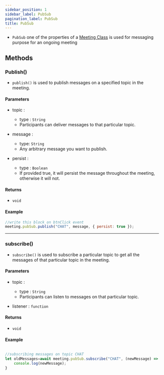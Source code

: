 ```yaml
---
sidebar_position: 1
sidebar_label: PubSub
pagination_label: PubSub
title: PubSub
---
```


- `PubSub` one of the properties of a [Meeting Class](../meeting-class/introduction.md) is used for messaging purpose for an ongoing meeting

<div class="sdk-api-ref-only-h4">

## Methods

### Publish()

- `publish()` is used to publish messages on a specified topic in the meeting.

#### Parameters

- topic :

  - type : `String`
  - Participants can deliver messages to that particular topic.

- message :

  - type: `String`
  - Any arbitrary message you want to publish.

- persist :
  - type : `Boolean`
  - If provided true, it will persist the message throughout the meeting, otherwise it will not.

#### Returns

- `void`

#### Example

```js
//write this block on btnClick event
meeting.pubSub.publish("CHAT", message, { persist: true });
```

---

### subscribe()

- `subscribe()` is used to subscribe a particular topic to get all the messages of that particular topic in the meeting.

#### Parameters

- topic :

  - type : `String`
  - Participants can listen to messages on that particular topic.

- listener : `function`

#### Returns

- `void`

#### Example

```js

//subscribing messages on topic CHAT
let oldMessages=await meeting.pubSub.subscribe("CHAT", (newMessage) => {
    console.log(newMessage);
}
```

</div>
